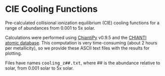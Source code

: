 # CIE Cooling Functions

Pre-calculated collisional ionization equilibrium (CIE) cooling functions for a range of abundances from 0.001 to 5x solar.

Calculations were performed using [ChiantiPy](https://github.com/chianti-atomic/ChiantiPy/) v0.9.5 and the
[CHIANTI atomic database](https://www.chiantidatabase.org/). This computation is very time-consuming (about
2 hours per metallicity), so we provide these ASCII text files with the results for plotting.

Files have names <kbd>cooling_z##.txt</kbd>, where ## is the abundance relative to solar, from 0.001 solar to 5x solar.
